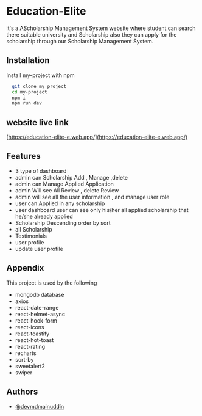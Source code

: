 
# Education-Elite

it's a AScholarship Management System website
where student can search there suitable university and Scholarship also they can
apply for the scholarship through our Scholarship Management System.



## Installation

Install my-project with npm

```bash
  git clone my project
  cd my-project
  npm i
  npm run dev
```
    
## website live link 



[https://education-elite-e.web.app/](https://education-elite-e.web.app/)


## Features


- 3 type of dashboard
- admin can Scholarship Add , Manage ,delete 
-  admin can Manage Applied Application
- admin Will see All Review , delete Review
- admin will see all the user information , and manage user role 
- user can Applied  in any scholarship 
- user dashboard user can see only his/her all applied scholarship
that he/she already applied
-  Scholarship Descending order by sort
- all Scholarship 
- Testimonials
- user profile
- update user profile

## Appendix

This project is used by the following  

- mongodb database
- axios
- react-date-range
- react-helmet-async
- react-hook-form
- react-icons
- react-toastify
- react-hot-toast
- react-rating
- recharts
- sort-by
- sweetalert2
- swiper


## Authors

- [@devmdmainuddin](https://github.com/Devmdmainuddin)